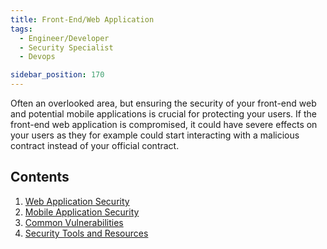 ```yaml
---
title: Front-End/Web Application
tags:
  - Engineer/Developer
  - Security Specialist
  - Devops

sidebar_position: 170
---
```


Often an overlooked area, but ensuring the security of your front-end web and potential mobile applications is crucial for protecting your users. If the front-end web application is compromised, it could have severe effects on your users as they for example could start interacting with a malicious contract instead of your official contract.

## Contents

1. [Web Application Security](./web-application-security.md)
2. [Mobile Application Security](./mobile-application-security.md)
3. [Common Vulnerabilities](./common-vulnerabilities.md)
4. [Security Tools and Resources](./security-tools-resources.md)
